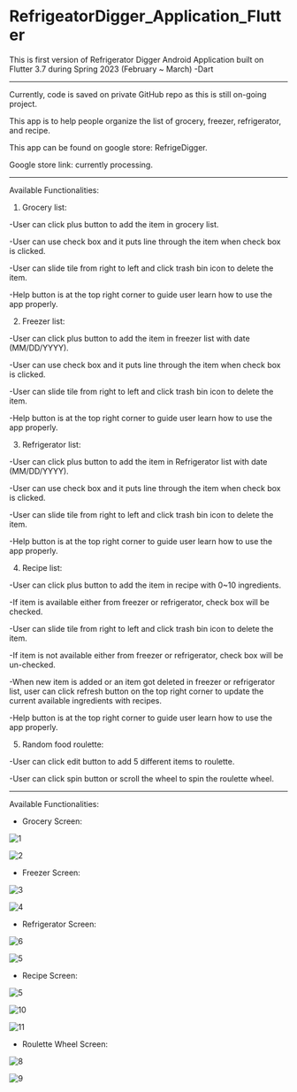# RefrigeatorDigger_Application_Flutter

This is first version of Refrigerator Digger Android Application built on Flutter 3.7 during Spring 2023 (February ~ March) -Dart

------------------------------------------------------------------------------------------------------------

Currently, code is saved on private GitHub repo as this is still on-going project.

This app is to help people organize the list of grocery, freezer, refrigerator, and recipe.

This app can be found on google store: RefrigeDigger.

Google store link: currently processing.

------------------------------------------------------------------------------------------------------------
Available Functionalities:

1) Grocery list:

-User can click plus button to add the item in grocery list.

-User can use check box and it puts line through the item when check box is clicked.

-User can slide tile from right to left and click trash bin icon to delete the item.

-Help button is at the top right corner to guide user learn how to use the app properly.

2) Freezer list:

-User can click plus button to add the item in freezer list with date (MM/DD/YYYY).

-User can use check box and it puts line through the item when check box is clicked.

-User can slide tile from right to left and click trash bin icon to delete the item.

-Help button is at the top right corner to guide user learn how to use the app properly.

3) Refrigerator list:

-User can click plus button to add the item in Refrigerator list with date (MM/DD/YYYY).

-User can use check box and it puts line through the item when check box is clicked.

-User can slide tile from right to left and click trash bin icon to delete the item.

-Help button is at the top right corner to guide user learn how to use the app properly.

4) Recipe list:

-User can click plus button to add the item in recipe with 0~10 ingredients.

-If item is available either from freezer or refrigerator, check box will be checked.

-User can slide tile from right to left and click trash bin icon to delete the item.

-If item is not available either from freezer or refrigerator, check box will be un-checked.

-When new item is added or an item got deleted in freezer or refrigerator list, user can click refresh button on the top right corner to update the current available ingredients with recipes.

-Help button is at the top right corner to guide user learn how to use the app properly.

5) Random food roulette:

-User can click edit button to add 5 different items to roulette.

-User can click spin button or scroll the wheel to spin the roulette wheel.

------------------------------------------------------------------------------------------------------------

Available Functionalities:

- Grocery Screen:

![1](https://user-images.githubusercontent.com/98497929/224534995-9716558c-bb66-43be-bfbd-0e8d7faf85cf.PNG)

![2](https://user-images.githubusercontent.com/98497929/224535003-c4cecdbf-064e-4fb8-a7e6-5836e7ebae08.PNG)

- Freezer Screen:

![3](https://user-images.githubusercontent.com/98497929/224535018-49496117-e4cc-41f2-82a9-87ee86616004.PNG)

![4](https://user-images.githubusercontent.com/98497929/224535025-a6c4c750-8af0-4df6-8a79-cf6b7278c3e6.PNG)

- Refrigerator Screen:

![6](https://user-images.githubusercontent.com/98497929/224535040-e6a557cb-ba0d-4b29-aa81-eb5e585b4688.PNG)

![5](https://user-images.githubusercontent.com/98497929/224535197-e0ed8b50-3f1c-49f4-905d-919543c981d0.PNG)

- Recipe Screen:

![5](https://user-images.githubusercontent.com/98497929/224535200-eb70a3a9-65b1-4e8e-ad3f-adc6c0f11268.PNG)

![10](https://user-images.githubusercontent.com/98497929/224535309-126ca785-3bcd-4233-977d-a5ff3789cdb4.PNG)

![11](https://user-images.githubusercontent.com/98497929/224535322-7eab5d43-1f9c-43f5-ab3b-38c686da12dd.PNG)

- Roulette Wheel Screen:

![8](https://user-images.githubusercontent.com/98497929/224535208-bcbfc693-fbd2-41b7-8fb8-c7944393312d.PNG)

![9](https://user-images.githubusercontent.com/98497929/224535296-68580196-62d0-4fe2-a5b5-67b0c1605995.PNG)




